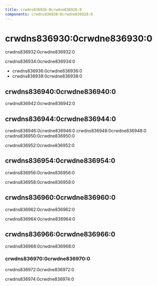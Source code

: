 ```yaml
---
title: crwdns836926:0crwdne836926:0
components: crwdns836928:0crwdne836928:0
---
```

# crwdns836930:0crwdne836930:0

<p class="description">crwdns836932:0crwdne836932:0</p>

crwdns836934:0crwdne836934:0

- crwdns836936:0crwdne836936:0
- crwdns836938:0crwdne836938:0

## crwdns836940:0crwdne836940:0

crwdns836942:0crwdne836942:0

## crwdns836944:0crwdne836944:0

crwdns836946:0crwdne836946:0 crwdns836948:0crwdne836948:0 crwdns836950:0crwdne836950:0

crwdns836952:0crwdne836952:0

## crwdns836954:0crwdne836954:0

crwdns836956:0crwdne836956:0

crwdns836958:0crwdne836958:0

## crwdns836960:0crwdne836960:0

crwdns836962:0crwdne836962:0

crwdns836964:0crwdne836964:0

## crwdns836966:0crwdne836966:0

crwdns836968:0crwdne836968:0

### crwdns836970:0crwdne836970:0

crwdns836972:0crwdne836972:0

crwdns836974:0crwdne836974:0